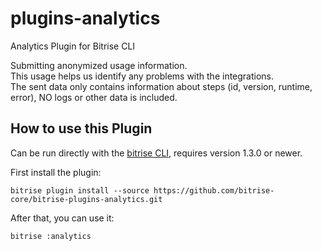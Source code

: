 # plugins-analytics

Analytics Plugin for Bitrise CLI

Submitting anonymized usage information.  
This usage helps us identify any problems with the integrations.  
The sent data only contains information about steps (id, version, runtime, error), NO logs or other data is included.

## How to use this Plugin

Can be run directly with the [bitrise CLI](https://github.com/bitrise-io/bitrise), requires version 1.3.0 or newer.

First install the plugin:

```
bitrise plugin install --source https://github.com/bitrise-core/bitrise-plugins-analytics.git
```

After that, you can use it:

```
bitrise :analytics
```
